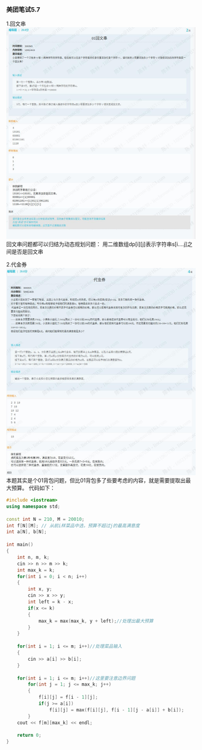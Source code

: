 ### 美团笔试5.7
1.回文串
![20220510123047]( https://raw.githubusercontent.com/Howardcl/MyImage/main/img20220510123047.png)
回文串问题都可以归结为动态规划问题：
用二维数组dp[i][j]表示字符串s[i....j]之间是否是回文串

2.代金券 
![20220510122953]( https://raw.githubusercontent.com/Howardcl/MyImage/main/img20220510122953.png)
本题其实是个01背包问题，但比01背包多了些要考虑的内容，就是需要提取出最大预算。
代码如下：
```c++
#include <iostream>
using namespace std;

const int N = 210, M = 20010;
int f[N][M]; // 从前i样菜品中选，预算不超过j的最高满意度
int a[N], b[N];

int main()
{
    int n, m, k;
    cin >> n >> m >> k;
    int max_k = k;
    for(int i = 0; i < n; i++)
    {
        int x, y;
        cin >> x >> y;
        int left = k - x;
        if(x <= k)
        {
            max_k = max(max_k, y + left);//处理出最大预算
        }
    }
    
    for(int i = 1; i <= m; i++)//处理菜品输入
    {
        cin >> a[i] >> b[i];
    }
    
    for(int i = 1; i <= m; i++)//这里要注意边界问题
        for(int j = 1; j <= max_k; j++)
        {
            f[i][j] = f[i - 1][j];
            if(j >= a[i])
                f[i][j] = max(f[i][j], f[i - 1][j - a[i]] + b[i]);
        }
    cout << f[m][max_k] << endl;
    
    return 0;
}


```